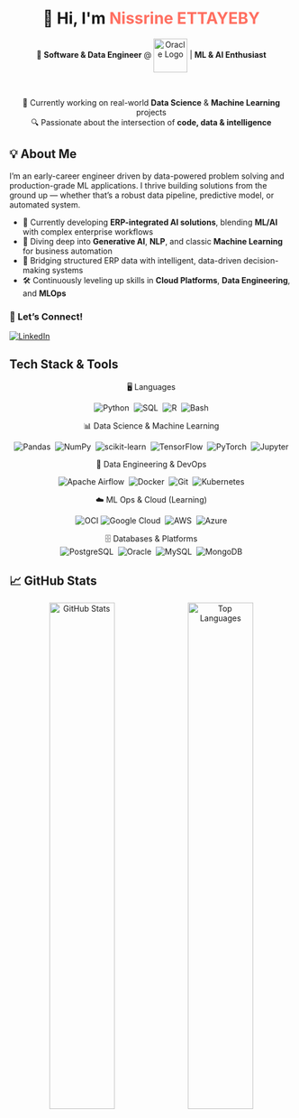 <h1 align="center">👋 Hi, I'm <span style="color:#FF6F61;">Nissrine ETTAYEBY</span></h1>

<div align="center">

🎯 **Software & Data Engineer** @ <img src="https://upload.wikimedia.org/wikipedia/commons/thumb/5/50/Oracle_logo.svg/120px-Oracle_logo.svg.png" alt="Oracle Logo" width="60" height="60" style="vertical-align:middle;" /> | **ML & AI Enthusiast**


<br/>

🚀 Currently working on real-world **Data Science** & **Machine Learning** projects  
🔍 Passionate about the intersection of **code, data & intelligence**

</div>

## 💡 About Me

I’m an early-career engineer driven by data-powered problem solving and production-grade ML applications. I thrive building solutions from the ground up — whether that’s a robust data pipeline, predictive model, or automated system.

- 💼 Currently developing **ERP-integrated AI solutions**, blending **ML/AI** with complex enterprise workflows  
- 🧠 Diving deep into **Generative AI**, **NLP**, and classic **Machine Learning** for business automation  
- 🌉 Bridging structured ERP data with intelligent, data-driven decision-making systems  
- 🛠️ Continuously leveling up skills in **Cloud Platforms**, **Data Engineering**, and **MLOps**


### 🤝 Let’s Connect!

[![LinkedIn](https://img.shields.io/badge/LinkedIn-%230077B5.svg?style=for-the-badge&logo=linkedin&logoColor=white)](https://www.linkedin.com/in/nissrine-ettayeby1-659b70190/)


## Tech Stack & Tools

<div align="center">

🖥️ Languages  

<span>
  <img src="https://img.shields.io/badge/Python-3776AB?style=for-the-badge&logo=python&logoColor=white" alt="Python" />&nbsp;
  <img src="https://img.shields.io/badge/SQL-336791?style=for-the-badge&logo=postgresql&logoColor=white" alt="SQL" />&nbsp;
  <img src="https://img.shields.io/badge/R-276DC3?style=for-the-badge&logo=r&logoColor=white" alt="R" />&nbsp;
  <img src="https://img.shields.io/badge/Bash-4EAA25?style=for-the-badge&logo=gnubash&logoColor=white" alt="Bash" />
</span>  
<br>



📊 Data Science & Machine Learning  

<span>
  <img src="https://img.shields.io/badge/Pandas-150458?style=for-the-badge&logo=pandas&logoColor=white" alt="Pandas" />&nbsp;
  <img src="https://img.shields.io/badge/NumPy-013243?style=for-the-badge&logo=numpy&logoColor=white" alt="NumPy" />&nbsp;
  <img src="https://img.shields.io/badge/scikit--learn-F7931E?style=for-the-badge&logo=scikit-learn&logoColor=white" alt="scikit-learn" />&nbsp;
  <img src="https://img.shields.io/badge/TensorFlow-FF6F00?style=for-the-badge&logo=tensorflow&logoColor=white" alt="TensorFlow" />&nbsp;
  <img src="https://img.shields.io/badge/PyTorch-EE4C2C?style=for-the-badge&logo=pytorch&logoColor=white" alt="PyTorch" />&nbsp;
  <img src="https://img.shields.io/badge/Jupyter-F37626?style=for-the-badge&logo=jupyter&logoColor=white" alt="Jupyter" />
</span>  
<br>



🔧 Data Engineering & DevOps 

<span>
  <img src="https://img.shields.io/badge/Airflow-017CEE?style=for-the-badge&logo=apache-airflow&logoColor=white" alt="Apache Airflow" />&nbsp;
  <img src="https://img.shields.io/badge/Docker-2496ED?style=for-the-badge&logo=docker&logoColor=white" alt="Docker" />&nbsp;
  <img src="https://img.shields.io/badge/Git-F05032?style=for-the-badge&logo=git&logoColor=white" alt="Git" />&nbsp;
  <img src="https://img.shields.io/badge/Kubernetes-326CE5?style=for-the-badge&logo=kubernetes&logoColor=white" alt="Kubernetes" />
</span>  
<br>



☁️ ML Ops & Cloud (Learning)  

<span>
  <img src="https://img.shields.io/badge/OCI-FF0000?style=for-the-badge&logo=oracle&logoColor=white" alt="OCI" />
  <img src="https://img.shields.io/badge/GCP-4285F4?style=for-the-badge&logo=google-cloud&logoColor=white" alt="Google Cloud" />&nbsp;
  <img src="https://img.shields.io/badge/AWS-232F3E?style=for-the-badge&logo=amazon-aws&logoColor=white" alt="AWS" />&nbsp;
  <img src="https://img.shields.io/badge/Microsoft_Azure-0089D6?style=for-the-badge&logo=microsoft-azure&logoColor=white" alt="Azure" />
</span>  
<br>



🗄️ Databases & Platforms  
<span>
  <img src="https://img.shields.io/badge/PostgreSQL-4169E1?style=for-the-badge&logo=postgresql&logoColor=white" alt="PostgreSQL" />&nbsp;
  <img src="https://img.shields.io/badge/Oracle-F80000?style=for-the-badge&logo=oracle&logoColor=white" alt="Oracle" />&nbsp;
  <img src="https://img.shields.io/badge/MySQL-4479A1?style=for-the-badge&logo=mysql&logoColor=white" alt="MySQL" />&nbsp;
  <img src="https://img.shields.io/badge/MongoDB-47A248?style=for-the-badge&logo=mongodb&logoColor=white" alt="MongoDB" />
</span>

</div>



## 📈 GitHub Stats

<div align="center"> <img src="https://github-readme-stats.vercel.app/api?username=NissrineEttayeby&show_icons=true&theme=tokyonight&hide=prs,issues&border_radius=10&rank_icon=github" width="48%" alt="GitHub Stats" /> <img src="https://github-readme-stats.vercel.app/api/top-langs/?username=NissrineEttayeby&layout=compact&langs_count=8&theme=tokyonight&border_radius=10" width="48%" alt="Top Languages" /> </div>
 

